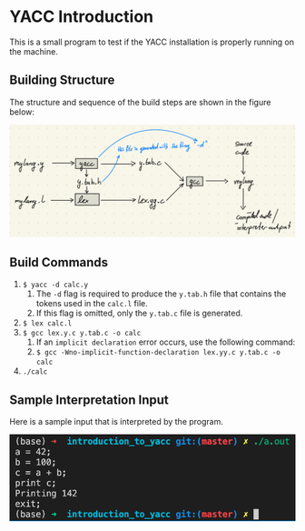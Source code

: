 # YACC Introduction

This is a small program to test if the YACC installation is properly running on the machine.

## Building Structure

The structure and sequence of the build steps are shown in the figure below:

![Build Structure](figures/building_structure.png)

## Build Commands

1. `$ yacc -d calc.y`
   1. The `-d` flag is required to produce the `y.tab.h` file that contains the tokens used in the `calc.l` file.
   2. If this flag is omitted, only the `y.tab.c` file is generated.
2. `$ lex calc.l`
3. `$ gcc lex.y.c y.tab.c -o calc`
   1. If an `implicit declaration` error occurs, use the following command:
   2. `$ gcc -Wno-implicit-function-declaration lex.yy.c y.tab.c -o calc`
4. `./calc`

## Sample Interpretation Input

Here is a sample input that is interpreted by the program.

![Sample Input](figures/sample_interpretation.png)
